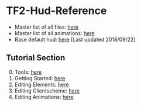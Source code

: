 # TF2-Hud-Reference

* Master list of all files: [here](Filelist.md)
* Master list of all animations: [here](Animlist.md)
* Base default hud: [here](reference) [Last updated 2018/09/22]

## Tutorial Section

0. Tools: [here](0-Tools.md)
1. Getting Started: [here](1-Getting-Started.md)
2. Editing Elements: [here](2-Editing-Elements.md)
3. Editing Clientscheme: [here](3-Editing-Clientscheme.md)
4. Editing Animations: [here](4-Editing-Animations.md)
